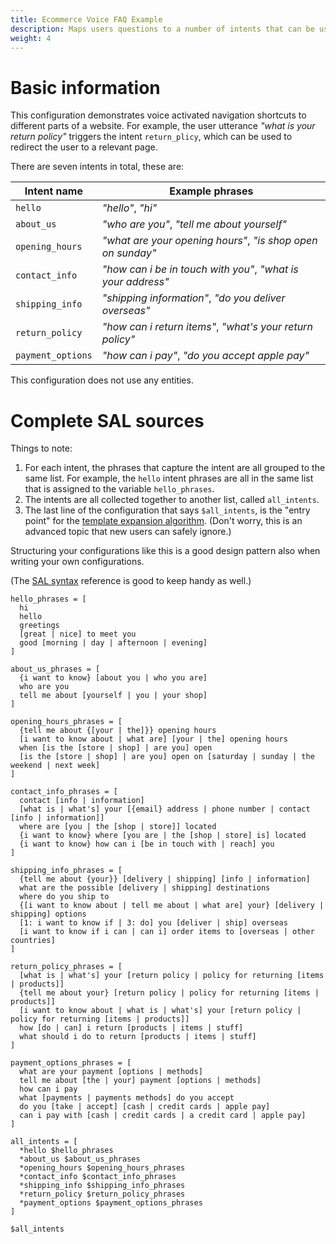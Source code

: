 ```yaml
---
title: Ecommerce Voice FAQ Example
description: Maps users questions to a number of intents that can be used to trigger different front-end actions.
weight: 4
---
```

# Basic information
This configuration demonstrates voice activated navigation shortcuts to different parts of a website. For example, the user utterance *"what is your return policy"* triggers the intent `return_plicy`, which can be used to redirect the user to a relevant page.

There are seven intents in total, these are:

| Intent name | Example phrases |
| ----------- | --------------- |
| `hello`     | *"hello"*, *"hi"* |
| `about_us`  | *"who are you"*, *"tell me about yourself"* |
| `opening_hours` | *"what are your opening hours"*, *"is shop open on sunday"* |
| `contact_info` | *"how can i be in touch with you"*, *"what is your address"* |
| `shipping_info` | *"shipping information"*, *"do you deliver overseas"* |
| `return_policy` | *"how can i return items"*, *"what's your return policy"* |
| `payment_options` | *"how can i pay"*, *"do you accept apple pay"* |

This configuration does not use any entities.

# Complete SAL sources
Things to note:
1. For each intent, the phrases that capture the intent are all grouped to the same list. For example, the `hello` intent phrases are all in the same list that is assigned to the variable `hello_phrases`.
2. The intents are all collected together to another list, called `all_intents`.
3. The last line of the configuration that says `$all_intents`, is the "entry point" for the [template expansion algorithm](/slu-examples/semantics#template-expansion). (Don't worry, this is an advanced topic that new users can safely ignore.)

Structuring your configurations like this is a good design pattern also when writing your own configurations.

(The [SAL syntax](/slu-examples/cheat-sheet/) reference is good to keep handy as well.)
```
hello_phrases = [
  hi
  hello
  greetings
  [great | nice] to meet you
  good [morning | day | afternoon | evening]
]

about_us_phrases = [
  {i want to know} [about you | who you are]
  who are you
  tell me about [yourself | you | your shop]
]

opening_hours_phrases = [
  {tell me about {[your | the]}} opening hours
  [i want to know about | what are] [your | the] opening hours
  when [is the [store | shop] | are you] open
  [is the [store | shop] | are you] open on [saturday | sunday | the weekend | next week]
]

contact_info_phrases = [
  contact [info | information]
  [what is | what's] your [{email} address | phone number | contact [info | information]]
  where are [you | the [shop | store]] located
  {i want to know} where [you are | the [shop | store] is] located
  {i want to know} how can i [be in touch with | reach] you
]

shipping_info_phrases = [
  {tell me about {your}} [delivery | shipping] [info | information]
  what are the possible [delivery | shipping] destinations
  where do you ship to
  {[i want to know about | tell me about | what are] your} [delivery | shipping] options
  [1: i want to know if | 3: do] you [deliver | ship] overseas
  [i want to know if i can | can i] order items to [overseas | other countries]
]

return_policy_phrases = [
  [what is | what's] your [return policy | policy for returning [items | products]]
  {tell me about your} [return policy | policy for returning [items | products]]
  [i want to know about | what is | what's] your [return policy | policy for returning [items | products]]
  how [do | can] i return [products | items | stuff]
  what should i do to return [products | items | stuff]
]

payment_options_phrases = [
  what are your payment [options | methods]
  tell me about [the | your] payment [options | methods]
  how can i pay
  what [payments | payments methods] do you accept
  do you [take | accept] [cash | credit cards | apple pay]
  can i pay with [cash | credit cards | a credit card | apple pay]
]

all_intents = [
  *hello $hello_phrases
  *about_us $about_us_phrases
  *opening_hours $opening_hours_phrases
  *contact_info $contact_info_phrases
  *shipping_info $shipping_info_phrases
  *return_policy $return_policy_phrases
  *payment_options $payment_options_phrases
]

$all_intents
```

